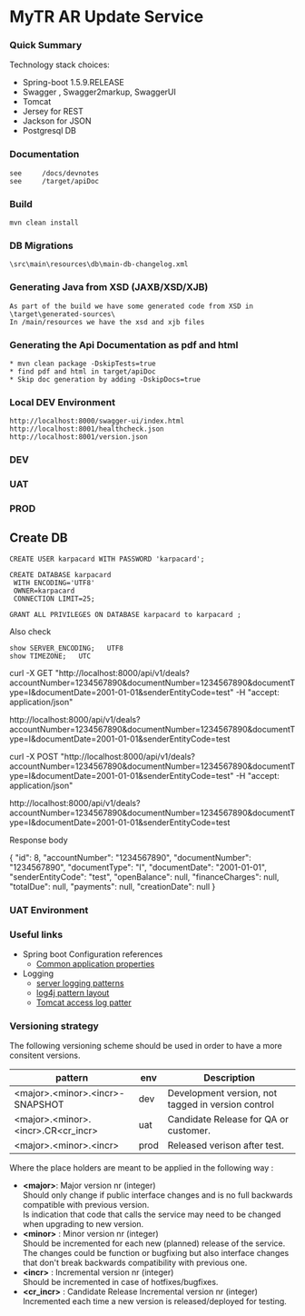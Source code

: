 #  MyTR AR Update Service #

### Quick Summary  

Technology stack choices:

* Spring-boot 1.5.9.RELEASE
* Swagger , Swagger2markup, SwaggerUI 
* Tomcat 
* Jersey for REST
* Jackson for JSON
* Postgresql DB 







### Documentation
	see     /docs/devnotes 
	see     /target/apiDoc
   
### Build 
    mvn clean install  

### DB Migrations 
	\src\main\resources\db\main-db-changelog.xml


### Generating Java from XSD   (JAXB/XSD/XJB)
	As part of the build we have some generated code from XSD in \target\generated-sources\ 
	In /main/resources we have the xsd and xjb files 


### Generating the Api Documentation as pdf and html 
	* mvn clean package -DskipTests=true 
	* find pdf and html in target/apiDoc
	* Skip doc generation by adding -DskipDocs=true   

### Local DEV  Environment  
    http://localhost:8000/swagger-ui/index.html
    http://localhost:8001/healthcheck.json
    http://localhost:8001/version.json


### DEV 
### UAT 
### PROD 





## Create DB 

	CREATE USER karpacard WITH PASSWORD 'karpacard';
	
	CREATE DATABASE karpacard
	 WITH ENCODING='UTF8'
	 OWNER=karpacard
	 CONNECTION LIMIT=25;
	
	GRANT ALL PRIVILEGES ON DATABASE karpacard to karpacard ;

Also check 

	show SERVER_ENCODING;   UTF8
	show TIMEZONE;   UTC 



curl -X GET "http://localhost:8000/api/v1/deals?accountNumber=1234567890&documentNumber=1234567890&documentType=I&documentDate=2001-01-01&senderEntityCode=test" -H  "accept: application/json"

http://localhost:8000/api/v1/deals?accountNumber=1234567890&documentNumber=1234567890&documentType=I&documentDate=2001-01-01&senderEntityCode=test

curl -X POST "http://localhost:8000/api/v1/deals?accountNumber=1234567890&documentNumber=1234567890&documentType=I&documentDate=2001-01-01&senderEntityCode=test" -H  "accept: application/json"

http://localhost:8000/api/v1/deals?accountNumber=1234567890&documentNumber=1234567890&documentType=I&documentDate=2001-01-01&senderEntityCode=test

	
Response body

{
  "id": 8,
  "accountNumber": "1234567890",
  "documentNumber": "1234567890",
  "documentType": "I",
  "documentDate": "2001-01-01",
  "senderEntityCode": "test",
  "openBalance": null,
  "financeCharges": null,
  "totalDue": null,
  "payments": null,
  "creationDate": null
}

	
### UAT  Environment 
 


### Useful links 
* Spring boot Configuration references
    * [Common application properties](https://docs.spring.io/spring-boot/docs/1.5.9.RELEASE/reference/html/common-application-properties.html)
* Logging 
    * [server logging patterns](https://docs.spring.io/spring-boot/docs/current/reference/html/boot-features-logging.html)
    * [log4j pattern layout](http://logging.apache.org/log4j/2.x/manual/layouts.html#PatternLayout)
    * [Tomcat access log patter](https://tomcat.apache.org/tomcat-8.0-doc/config/valve.html)

    
   
### Versioning strategy
The following versioning scheme should be used in order to have a more consitent versions.

|  pattern                                | env  | Description   |
| ----------------------------------------|------|---------------|
| <major\>.<minor\>.<incr\>-SNAPSHOT      | dev  | Development version, not tagged in version control |
| <major\>.<minor\>.<incr\>.CR<cr_incr\>  | uat  | Candidate Release for QA or customer.              |
| <major\>.<minor\>.<incr\>               | prod | Released verison after test.                       |

Where the place holders are meant to be applied in the following way :

* **<major\>**: Major version nr (integer)  
Should only change if public interface changes and is no full backwards compatible with previous version.  
Is indication that code that calls the service may need to be changed when upgrading to new version.
* **<minor\>** : Minor version nr (integer)  
Should be incremented for each new (planned) release of the service.  
The changes could be function or bugfixing but also interface changes that don't break backwards compatibility with previous one.
* **<incr\>** : Incremental version nr (integer)  
Should be incremented in case of hotfixes/bugfixes.
* **<cr_incr\>** : Candidate Release Incremental version nr (integer)  
Incremented each time a new version is released/deployed for testing.


